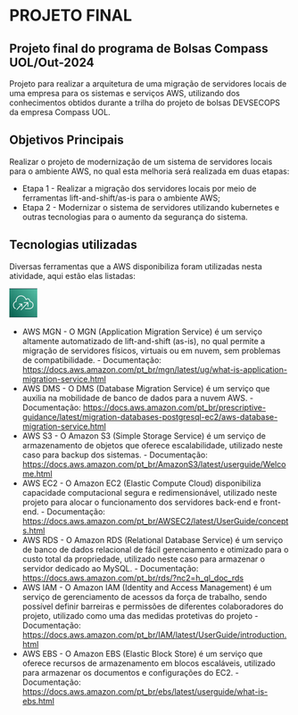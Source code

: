 # PROJETO FINAL 

## Projeto final do programa de Bolsas Compass UOL/Out-2024
Projeto para realizar a arquitetura de uma migração de servidores locais de uma empresa para os sistemas e serviços AWS, utilizando dos conhecimentos obtidos durante a trilha do projeto de bolsas DEVSECOPS da empresa Compass UOL.


## Objetivos Principais
Realizar o projeto de modernização de um sistema de servidores locais para o ambiente AWS, no qual esta melhoria será realizada em duas etapas:
* Etapa 1 - Realizar a migração dos servidores locais por meio de ferramentas lift-and-shift/as-is para o ambiente AWS;
* Etapa 2 - Modernizar o sistema de servidores utilizando kubernetes e outras tecnologias para o aumento da segurança do sistema.

## Tecnologias utilizadas
Diversas ferramentas que a AWS disponibiliza foram utilizadas nesta atividade, aqui estão elas listadas:


<img src="imgs/MGN.png" alt="Logo MGN" />

* AWS MGN - O MGN (Application Migration Service) é um serviço altamente automatizado de lift-and-shift (as-is), no qual permite a migração de servidores físicos, virtuais ou em nuvem, sem problemas de compatibilidade. - Documentação: https://docs.aws.amazon.com/pt_br/mgn/latest/ug/what-is-application-migration-service.html
* AWS DMS - O DMS (Database Migration Service) é um serviço que auxilia na mobilidade de banco de dados para a nuvem AWS. - Documentação: https://docs.aws.amazon.com/pt_br/prescriptive-guidance/latest/migration-databases-postgresql-ec2/aws-database-migration-service.html
* AWS S3 - O Amazon S3 (Simple Storage Service) é um serviço de armazenamento de objetos que oferece escalabilidade, utilizado neste caso para backup dos sistemas. - Documentação: https://docs.aws.amazon.com/pt_br/AmazonS3/latest/userguide/Welcome.html
* AWS EC2 - O Amazon EC2 (Elastic Compute Cloud) disponibiliza capacidade computacional segura e redimensionável, utilizado neste projeto para alocar o funcionamento dos servidores back-end e front-end. - Documentação: https://docs.aws.amazon.com/pt_br/AWSEC2/latest/UserGuide/concepts.html
* AWS RDS - O Amazon RDS (Relational Database Service) é um serviço de banco de dados relacional de fácil gerenciamento e otimizado para o custo total da propriedade, utilizado neste caso para armazenar o servidor dedicado ao MySQL. - Documentação: https://docs.aws.amazon.com/pt_br/rds/?nc2=h_ql_doc_rds
* AWS IAM - O Amazon IAM (Identity and Access Management) é um serviço de gerenciamento de acessos da força de trabalho, sendo possível definir barreiras e permissões de diferentes colaboradores do projeto, utilizado como uma das medidas protetivas do projeto - Documentação: https://docs.aws.amazon.com/pt_br/IAM/latest/UserGuide/introduction.html
* AWS EBS - O Amazon EBS (Elastic Block Store) é um serviço que oferece recursos de armazenamento em blocos escaláveis, utilizado para armazenar os documentos e configurações do EC2. - Documentação: https://docs.aws.amazon.com/pt_br/ebs/latest/userguide/what-is-ebs.html
